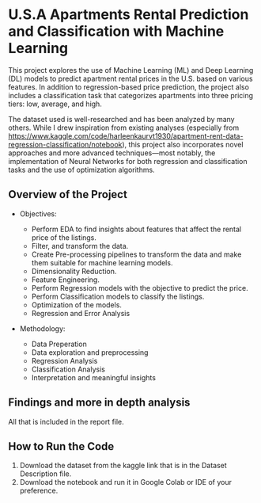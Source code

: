 # U.S.A Apartments Rental Prediction and Classification with Machine Learning
This project explores the use of Machine Learning (ML) and Deep Learning (DL) models to predict apartment rental prices in the U.S. based on various features. In addition to regression-based price prediction, the project also includes a classification task that categorizes apartments into three pricing tiers: low, average, and high.

The dataset used is well-researched and has been analyzed by many others. While I drew inspiration from existing analyses (especially from https://www.kaggle.com/code/harleenkaurvt1930/apartment-rent-data-regression-classification/notebook), this project also incorporates novel approaches and more advanced techniques—most notably, the implementation of Neural Networks for both regression and classification tasks and the use of optimization algorithms.

## Overview of the Project
- Objectives:
  - Perform EDA to find insights about features that affect the rental price of the listings.
  - Filter, and transform the data.
  - Create Pre-processing pipelines to transform the data and make them suitable for machine learning models.
  - Dimensionality Reduction.
  - Feature Engineering.
  - Perform Regression models with the objective to predict the price.
  - Perform Classification models to classify the listings.
  - Optimization of the models.
  - Regression and Error Analysis

- Methodology:
  - Data Preperation
  - Data exploration and preprocessing
  - Regression Analysis
  - Classification Analysis
  - Interpretation and meaningful insights

## Findings and more in depth analysis
All that is included in the report file.

## How to Run the Code
1. Download the dataset from the kaggle link that is in the Dataset Description file.
2. Download the notebook and run it in Google Colab or IDE of your preference.



